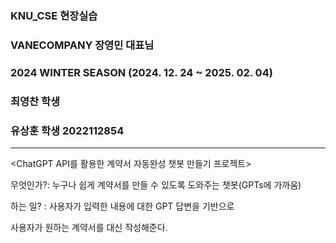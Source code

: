 ### KNU_CSE 현장실습
### VANECOMPANY 장영민 대표님
### 2024 WINTER SEASON (2024. 12. 24 ~ 2025. 02. 04)
### 최영찬 학생 
### 유상훈 학생 2022112854
----------------------------------------------------------------------------------------------------
<ChatGPT API를 활용한 계약서 자동완성 챗봇 만들기 프로젝트>

무엇인가?: 누구나 쉽게 계약서를 만들 수 있도록 도와주는 챗봇(GPTs에 가까움)

하는 일? : 사용자가 입력한 내용에 대한 GPT 답변을 기반으로

사용자가 원하는 계약서를 대신 작성해준다.
